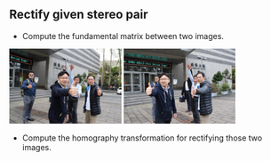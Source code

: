 ## Rectify given stereo pair 

- Compute the fundamental matrix between two images.

<img src="https://github.com/CP-TSAI/Computer-Vision/raw/master/cv_pic/DSC_1365.JPG" width="40%" height="40%"> <img src="https://github.com/CP-TSAI/Computer-Vision/raw/master/cv_pic/DSC_1370.JPG" width="40%" height="40%"> 

- Compute the homography transformation for rectifying those two images. 
